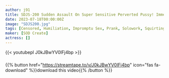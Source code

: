 ```yaml
---
author: j91
title: SDJS-200 Sudden Assault On Super Sensitive Perverted Pussy! Immediate Saddle With A Big Dick! 4th Production Shy Shortcut Goods Division Haru Shibasaki 2nd Year Joined
date: 2023-07-18T00:00:00Z
image: "SDJS200.jpg"
tags: [Censored, Humiliation, Impromptu Sex, Prank, Solowork, Squirting]
maker: [SOD Create]
actress: []
---
```



{{< youtubepl J0kJBwYV0lFj4bp >}}
###

{{% button href="https://streamtape.to/v/J0kJBwYV0lFj4bp" icon="fas fa-download" %}}download this video{{% /button %}}
